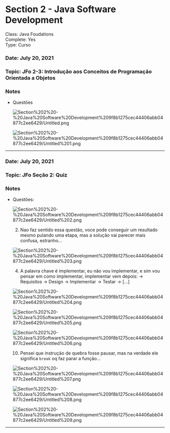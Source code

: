 # Section 2 - Java Software Development

Class: Java Foudations <br>
Complete: Yes <br>
Type: Curso

### Date: July 20, 2021

### Topic: JFo 2-3: Introdução aos Conceitos de Programação Orientada a Objetos

### Notes

- Questões

    ![Section%202%20-%20Java%20Software%20Development%209f8b1275cec44406abb04877c2ee6429/Untitled.png](Section%202%20-%20Java%20Software%20Development%209f8b1275cec44406abb04877c2ee6429/Untitled.png)

    ![Section%202%20-%20Java%20Software%20Development%209f8b1275cec44406abb04877c2ee6429/Untitled%201.png](Section%202%20-%20Java%20Software%20Development%209f8b1275cec44406abb04877c2ee6429/Untitled%201.png)

---

### Date: July 20, 2021

### Topic: JFo Seção 2: Quiz

### Notes

- Questões:

    ![Section%202%20-%20Java%20Software%20Development%209f8b1275cec44406abb04877c2ee6429/Untitled%202.png](Section%202%20-%20Java%20Software%20Development%209f8b1275cec44406abb04877c2ee6429/Untitled%202.png)

    2. Nao faz sentido essa questão, voce pode conseguir um resultado mesmo pulando uma etapa, mas a solução vai parecer mais confusa, estranho...

    ![Section%202%20-%20Java%20Software%20Development%209f8b1275cec44406abb04877c2ee6429/Untitled%203.png](Section%202%20-%20Java%20Software%20Development%209f8b1275cec44406abb04877c2ee6429/Untitled%203.png)

    4.  A palavra chave é implementar, eu não vou implementar, e sim vou pensar em como implementar, implementar vem depois:
    → Requisitos → Design → Implementar → Testar → [...]

    ![Section%202%20-%20Java%20Software%20Development%209f8b1275cec44406abb04877c2ee6429/Untitled%204.png](Section%202%20-%20Java%20Software%20Development%209f8b1275cec44406abb04877c2ee6429/Untitled%204.png)

    ![Section%202%20-%20Java%20Software%20Development%209f8b1275cec44406abb04877c2ee6429/Untitled%205.png](Section%202%20-%20Java%20Software%20Development%209f8b1275cec44406abb04877c2ee6429/Untitled%205.png)

    ![Section%202%20-%20Java%20Software%20Development%209f8b1275cec44406abb04877c2ee6429/Untitled%206.png](Section%202%20-%20Java%20Software%20Development%209f8b1275cec44406abb04877c2ee6429/Untitled%206.png)

    10.  Pensei que instrução de quebra fosse pausar, mas na verdade ele significa `break` oq faz parar a função...

    ![Section%202%20-%20Java%20Software%20Development%209f8b1275cec44406abb04877c2ee6429/Untitled%207.png](Section%202%20-%20Java%20Software%20Development%209f8b1275cec44406abb04877c2ee6429/Untitled%207.png)

    ![Section%202%20-%20Java%20Software%20Development%209f8b1275cec44406abb04877c2ee6429/Untitled%208.png](Section%202%20-%20Java%20Software%20Development%209f8b1275cec44406abb04877c2ee6429/Untitled%208.png)

    ![Section%202%20-%20Java%20Software%20Development%209f8b1275cec44406abb04877c2ee6429/Untitled%209.png](Section%202%20-%20Java%20Software%20Development%209f8b1275cec44406abb04877c2ee6429/Untitled%209.png)

---
